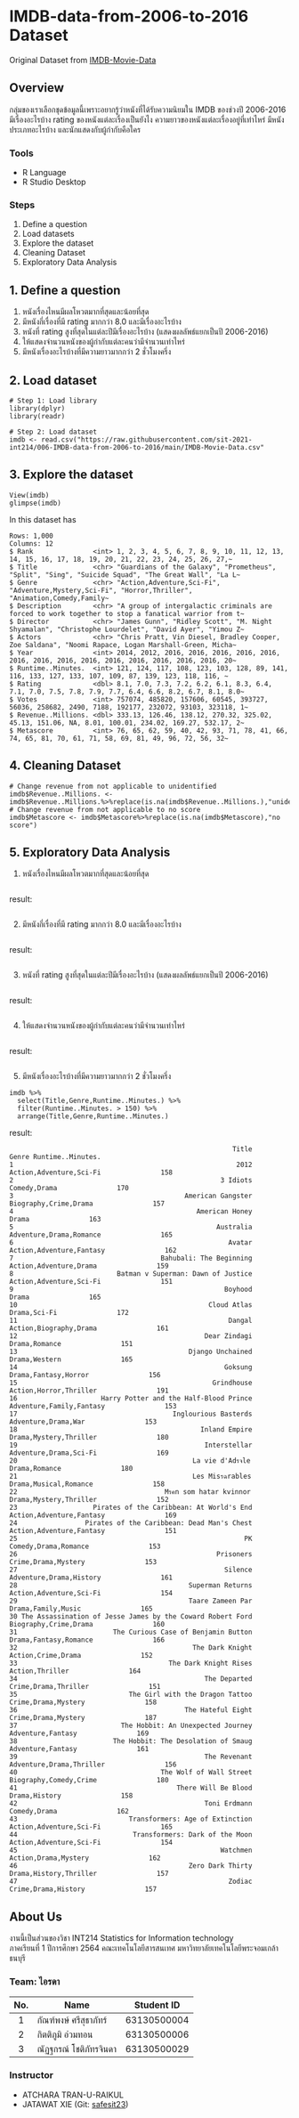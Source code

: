 # IMDB-data-from-2006-to-2016 Dataset

Original Dataset from [IMDB-Movie-Data](./IMDB-Movie-Data.csv)

## Overview

กลุ่มของเราเลือกชุดข้อมูลนี้เพราะอยากรู้ว่าหนังที่ได้รับความนิยมใน IMDB ของช่วงปี 2006-2016 มีเรื่องอะไรบ้าง rating ของหนังแต่ละเรื่องเป็นยังไง ความยาวของหนังแต่ละเรื่องอยู่ที่เท่าไหร่ มีหนังประเภทอะไรบ้าง และนักแสดงกับผู้กำกับคือใคร

### Tools

- R Language
- R Studio Desktop


### Steps

1. Define a question <br/>
2. Load datasets <br/>
3. Explore the dataset <br/>
4. Cleaning Dataset <br/>
5. Exploratory Data Analysis

## 1. Define a question

1. หนังเรื่องไหนมีผลโหวตมากที่สุดและน้อยที่สุด <br/>
2. มีหนังกี่เรื่องที่มี rating มากกว่า 8.0 และมีเรื่องอะไรบ้าง <br/>
3. หนังที่ rating สูงที่สุดในแต่ละปีมีเรื่องอะไรบ้าง (แสดงผลลัพธ์แยกเป็นปี 2006-2016) <br/>
4. ให้แสดงจำนวนหนังของผู้กำกับแต่ละคนว่ามีจำนวนเท่าไหร่ <br/>
5. มีหนังเรื่องอะไรบ้างที่มีความยาวมากกว่า 2 ชั่วโมงครึ่ง

## 2. Load dataset
```{R}
# Step 1: Load library
library(dplyr)
library(readr)

# Step 2: Load dataset
imdb <- read.csv("https://raw.githubusercontent.com/sit-2021-int214/006-IMDB-data-from-2006-to-2016/main/IMDB-Movie-Data.csv"
```

## 3. Explore the dataset
```{R}
View(imdb)
glimpse(imdb)
```

In this dataset has
```{R}
Rows: 1,000
Columns: 12
$ Rank               <int> 1, 2, 3, 4, 5, 6, 7, 8, 9, 10, 11, 12, 13, 14, 15, 16, 17, 18, 19, 20, 21, 22, 23, 24, 25, 26, 27,~
$ Title              <chr> "Guardians of the Galaxy", "Prometheus", "Split", "Sing", "Suicide Squad", "The Great Wall", "La L~
$ Genre              <chr> "Action,Adventure,Sci-Fi", "Adventure,Mystery,Sci-Fi", "Horror,Thriller", "Animation,Comedy,Family~
$ Description        <chr> "A group of intergalactic criminals are forced to work together to stop a fanatical warrior from t~
$ Director           <chr> "James Gunn", "Ridley Scott", "M. Night Shyamalan", "Christophe Lourdelet", "David Ayer", "Yimou Z~
$ Actors             <chr> "Chris Pratt, Vin Diesel, Bradley Cooper, Zoe Saldana", "Noomi Rapace, Logan Marshall-Green, Micha~
$ Year               <int> 2014, 2012, 2016, 2016, 2016, 2016, 2016, 2016, 2016, 2016, 2016, 2016, 2016, 2016, 2016, 2016, 20~
$ Runtime..Minutes.  <int> 121, 124, 117, 108, 123, 103, 128, 89, 141, 116, 133, 127, 133, 107, 109, 87, 139, 123, 118, 116, ~
$ Rating             <dbl> 8.1, 7.0, 7.3, 7.2, 6.2, 6.1, 8.3, 6.4, 7.1, 7.0, 7.5, 7.8, 7.9, 7.7, 6.4, 6.6, 8.2, 6.7, 8.1, 8.0~
$ Votes              <int> 757074, 485820, 157606, 60545, 393727, 56036, 258682, 2490, 7188, 192177, 232072, 93103, 323118, 1~
$ Revenue..Millions. <dbl> 333.13, 126.46, 138.12, 270.32, 325.02, 45.13, 151.06, NA, 8.01, 100.01, 234.02, 169.27, 532.17, 2~
$ Metascore          <int> 76, 65, 62, 59, 40, 42, 93, 71, 78, 41, 66, 74, 65, 81, 70, 61, 71, 58, 69, 81, 49, 96, 72, 56, 32~
```

## 4. Cleaning Dataset
```{R}
# Change revenue from not applicable to unidentified
imdb$Revenue..Millions. <- imdb$Revenue..Millions.%>%replace(is.na(imdb$Revenue..Millions.),"unidentified")
# Change revenue from not applicable to no score
imdb$Metascore <- imdb$Metascore%>%replace(is.na(imdb$Metascore),"no score")
```

## 5. Exploratory Data Analysis

1) หนังเรื่องไหนมีผลโหวตมากที่สุดและน้อยที่สุด
```{R}

```
result:
```{R}

```

2) มีหนังกี่เรื่องที่มี rating มากกว่า 8.0 และมีเรื่องอะไรบ้าง
```{R}

```
result:
```{R}

```

3) หนังที่ rating สูงที่สุดในแต่ละปีมีเรื่องอะไรบ้าง (แสดงผลลัพธ์แยกเป็นปี 2006-2016)
```{R}

```
result:
```{R}

```

4) ให้แสดงจำนวนหนังของผู้กำกับแต่ละคนว่ามีจำนวนเท่าไหร่
```{R}

```
result:
```{R}

```

5) มีหนังเรื่องอะไรบ้างที่มีความยาวมากกว่า 2 ชั่วโมงครึ่ง
```{R}
imdb %>% 
  select(Title,Genre,Runtime..Minutes.) %>% 
  filter(Runtime..Minutes. > 150) %>% 
  arrange(Title,Genre,Runtime..Minutes.)
```
result:
```{R}
                                                        Title                    Genre Runtime..Minutes.
1                                                        2012  Action,Adventure,Sci-Fi               158
2                                                    3 Idiots             Comedy,Drama               170
3                                           American Gangster    Biography,Crime,Drama               157
4                                              American Honey                    Drama               163
5                                                   Australia  Adventure,Drama,Romance               165
6                                                      Avatar Action,Adventure,Fantasy               162
7                                     Bahubali: The Beginning   Action,Adventure,Drama               159
8                          Batman v Superman: Dawn of Justice  Action,Adventure,Sci-Fi               151
9                                                     Boyhood                    Drama               165
10                                                Cloud Atlas             Drama,Sci-Fi               172
11                                                     Dangal   Action,Biography,Drama               161
12                                               Dear Zindagi            Drama,Romance               151
13                                           Django Unchained            Drama,Western               165
14                                                    Goksung     Drama,Fantasy,Horror               156
15                                                 Grindhouse   Action,Horror,Thriller               191
16                     Harry Potter and the Half-Blood Prince Adventure,Family,Fantasy               153
17                                       Inglourious Basterds      Adventure,Drama,War               153
18                                              Inland Empire   Drama,Mystery,Thriller               180
19                                               Interstellar   Adventure,Drama,Sci-Fi               169
20                                            La vie d'Adรจle            Drama,Romance               180
21                                            Les Misรฉrables    Drama,Musical,Romance               158
22                                     Mรคn som hatar kvinnor   Drama,Mystery,Thriller               152
23                   Pirates of the Caribbean: At World's End Action,Adventure,Fantasy               169
24                 Pirates of the Caribbean: Dead Man's Chest Action,Adventure,Fantasy               151
25                                                         PK     Comedy,Drama,Romance               153
26                                                  Prisoners      Crime,Drama,Mystery               153
27                                                    Silence  Adventure,Drama,History               161
28                                           Superman Returns  Action,Adventure,Sci-Fi               154
29                                           Taare Zameen Par       Drama,Family,Music               165
30 The Assassination of Jesse James by the Coward Robert Ford    Biography,Crime,Drama               160
31                        The Curious Case of Benjamin Button    Drama,Fantasy,Romance               166
32                                            The Dark Knight       Action,Crime,Drama               152
33                                      The Dark Knight Rises          Action,Thriller               164
34                                               The Departed     Crime,Drama,Thriller               151
35                            The Girl with the Dragon Tattoo      Crime,Drama,Mystery               158
36                                          The Hateful Eight      Crime,Drama,Mystery               187
37                          The Hobbit: An Unexpected Journey        Adventure,Fantasy               169
38                        The Hobbit: The Desolation of Smaug        Adventure,Fantasy               161
39                                               The Revenant Adventure,Drama,Thriller               156
40                                    The Wolf of Wall Street   Biography,Comedy,Crime               180
41                                        There Will Be Blood            Drama,History               158
42                                               Toni Erdmann             Comedy,Drama               162
43                            Transformers: Age of Extinction  Action,Adventure,Sci-Fi               165
44                             Transformers: Dark of the Moon  Action,Adventure,Sci-Fi               154
45                                                   Watchmen     Action,Drama,Mystery               162
46                                           Zero Dark Thirty   Drama,History,Thriller               157
47                                                     Zodiac      Crime,Drama,History               157
```

## About Us

งานนี้เป็นส่วนของวิชา INT214 Statistics for Information technology <br/> ภาคเรียนที่ 1 ปีการศึกษา 2564 คณะเทคโนโลยีสารสนเทศ มหาวิทยาลัยเทคโนโลยีพระจอมเกล้าธนบุรี

### Team: ไอรดา


|No.| Name                   | Student ID     |
|:-:| ---------------------- | -------------- |
| 1 | กัณฑ์พงษ์ ศรีสุธาภัทร์      | 63130500004    |
| 2 | กิตติภูมิ อ่วมทอน          | 63130500006    |
| 3 | ณัฏฐกรณ์ โชติภัทรจินดา    | 63130500029    |

### Instructor
- ATCHARA TRAN-U-RAIKUL
- JATAWAT XIE (Git: [safesit23](https://github.com/safesit23))
